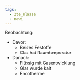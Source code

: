 ```yaml
---
tags:
  - 2te_Klasse
  - nawi
---
```

Beobachtung: 
- Davor:
	- Beides Festoffe
	- Glas hat Raumtemperatur 
- Danach:
	- Flüssig mit Gasentwicklung
	- Glas wurde kalt
	- Endotherme